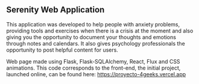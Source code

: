 ## Serenity Web Application

This application was developed to help people with anxiety problems, providing tools and exercises when there is a crisis at the moment and also giving you the opportunity to document your thoughts and emotions through notes and calendars. It also gives psychology professionals the opportunity to post helpful content for users.

Web page made using Flask, Flask-SQLAlchemy, React, Flux and CSS animations.
This code corresponds to the front-end, the initial project, launched online, can be found here:
https://proyecto-4geeks.vercel.app
